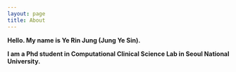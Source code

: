 ```yaml
---
layout: page
title: About
---
```


**Hello. My name is Ye Rin Jung (Jung Ye Sin).** 

**I am a Phd student in Computational Clinical Science Lab in Seoul National University.** 
